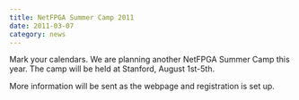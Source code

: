 ```yaml
---
title: NetFPGA Summer Camp 2011
date: 2011-03-07
category: news
---
```


Mark your calendars. We are planning another NetFPGA Summer Camp this year. The camp will be held at Stanford, August 1st-5th.

More information will be sent as the webpage and registration is set up.
